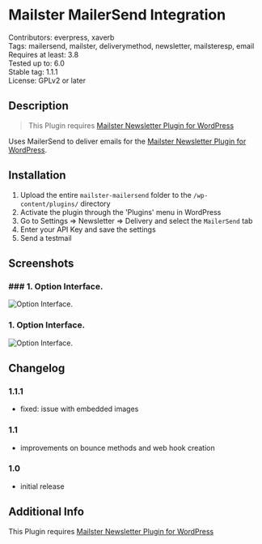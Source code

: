 # Mailster MailerSend Integration

Contributors: everpress, xaverb  
Tags: mailersend, mailster, deliverymethod, newsletter, mailsteresp, email  
Requires at least: 3.8  
Tested up to: 6.0  
Stable tag: 1.1.1  
License: GPLv2 or later

## Description

> This Plugin requires [Mailster Newsletter Plugin for WordPress](https://mailster.co/?utm_campaign=wporg&utm_source=wordpress.org&utm_medium=readme&utm_term=MailerSend)

Uses MailerSend to deliver emails for the [Mailster Newsletter Plugin for WordPress](https://mailster.co/?utm_campaign=wporg&utm_source=wordpress.org&utm_medium=readme&utm_term=MailerSend).

## Installation

1. Upload the entire `mailster-mailersend` folder to the `/wp-content/plugins/` directory
2. Activate the plugin through the 'Plugins' menu in WordPress
3. Go to Settings => Newsletter => Delivery and select the `MailerSend` tab
4. Enter your API Key and save the settings
5. Send a testmail

## Screenshots

### ### 1. Option Interface.

![Option Interface.](https://ps.w.org/mailster-mailersend/assets/screenshot-1.png)

### 1. Option Interface.

![Option Interface.](https://ps.w.org/mailster-mailersend/assets/screenshot-1.png)

## Changelog

### 1.1.1

-   fixed: issue with embedded images

### 1.1

-   improvements on bounce methods and web hook creation

### 1.0

-   initial release

## Additional Info

This Plugin requires [Mailster Newsletter Plugin for WordPress](https://mailster.co/?utm_campaign=wporg&utm_source=wordpress.org&utm_medium=readme&utm_term=MailerSend)
